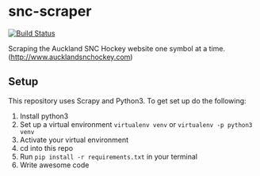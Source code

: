 # snc-scraper
[![Build Status](https://travis-ci.org/thomaspaulin/snc-scraper.svg?branch=master)](https://travis-ci.org/thomaspaulin/snc-scraper)

Scraping the Auckland SNC Hockey website one symbol at a time. (http://www.aucklandsnchockey.com)

## Setup
This repository uses Scrapy and Python3. To get set up do the following:

1. Install python3
2. Set up a virtual environment `virtualenv venv` or `virtualenv -p python3 venv`
3. Activate your virtual environment
4. cd into this repo
5. Run `pip install -r requirements.txt` in your terminal
6. Write awesome code
